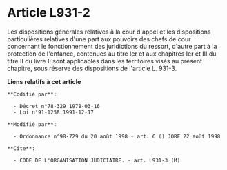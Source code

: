 # Article L931-2

Les dispositions générales relatives à la cour d'appel et les dispositions particulières relatives d'une part aux pouvoirs
des chefs de cour concernant le fonctionnement des juridictions du ressort, d'autre part à la protection de l'enfance,
contenues au titre Ier et aux chapitres Ier et III du titre II du livre II sont applicables dans les territoires visés au
présent chapitre, sous réserve des dispositions de l'article L. 931-3.

**Liens relatifs à cet article**

	**Codifié par**:

	  - Décret n°78-329 1978-03-16
	  - Loi n°91-1258 1991-12-17

	**Modifié par**:

	  - Ordonnance n°98-729 du 20 août 1998 - art. 6 () JORF 22 août 1998

	**Cite**:

	  - CODE DE L'ORGANISATION JUDICIAIRE. - art. L931-3 (M)
